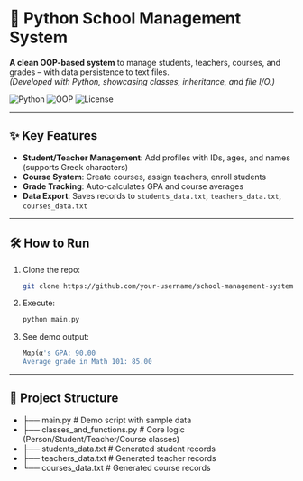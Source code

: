# 🏫 Python School Management System

**A clean OOP-based system** to manage students, teachers, courses, and grades – with data persistence to text files.  
*(Developed with Python, showcasing classes, inheritance, and file I/O.)*

![Python](https://img.shields.io/badge/Python-3.x-blue?logo=python)
![OOP](https://img.shields.io/badge/OOP-Classes%20%2B%20Inheritance-green)
![License](https://img.shields.io/badge/License-MIT-lightgrey)

---

## ✨ Key Features
- **Student/Teacher Management**: Add profiles with IDs, ages, and names (supports Greek characters)
- **Course System**: Create courses, assign teachers, enroll students
- **Grade Tracking**: Auto-calculates GPA and course averages
- **Data Export**: Saves records to `students_data.txt`, `teachers_data.txt`, `courses_data.txt`

---

## 🛠️ How to Run
1. Clone the repo:
   ```bash
   git clone https://github.com/your-username/school-management-system.git
2. Execute: 
   ```bash
   python main.py
   ```
3. See demo output:
   ```bash
   Μαρία's GPA: 90.00
   Average grade in Math 101: 85.00
   ```

---

## 📂 Project Structure
- ├── main.py                     # Demo script with sample data
- ├── classes_and_functions.py    # Core logic (Person/Student/Teacher/Course classes)
- ├── students_data.txt           # Generated student records
- ├── teachers_data.txt           # Generated teacher records
- └── courses_data.txt            # Generated course records
